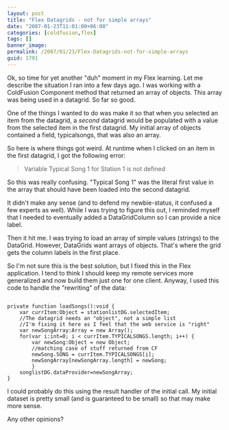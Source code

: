 ```yaml
---
layout: post
title: "Flex Datagrids - not for simple arrays"
date: "2007-01-23T11:01:00+06:00"
categories: [coldfusion,flex]
tags: []
banner_image: 
permalink: /2007/01/23/Flex-Datagrids-not-for-simple-arrays
guid: 1791
---
```


Ok, so time for yet another "duh" moment in my Flex learning. Let me describe the situation I ran into a few days ago. I was working with a ColdFusion Component method that returned an array of objects. This array was being used in a datagrid. So far so good.
<!--more-->
One of the things I wanted to do was make it so that when you selected an item from the datagrid, a <i>second</i> datagrid would be populated with a value from the selected item in the first datagrid. My initial array of objects contained a field, typicalsongs, that was also an array.

So here is where things got weird. At runtime when I clicked on an item in the first datagrid, I got the following error:

<blockquote>
Variable Typical Song 1 for Station 1 is not defined
</blockquote>

So this was really confusing. "Typical Song 1" was the literal first value in the array that should have been loaded into the second datagrid. 

It didn't make any sense (and to defend my newbie-status, it confused a few experts as well). While I was trying to figure this out, I reminded myself that I needed to eventually added a DataGridColumn so I can provide a nice label.

Then it hit me. I was trying to load an array of simple values (strings) to the DataGrid. However, DataGrids want arrays of objects. That's where the grid gets the column labels in the first place.

So I'm not sure this is the best solution, but I fixed this in the Flex application. I tend to think I should keep my remote services more generalized and now build them just one for one client. Anyway, I used this code to handle the "rewriting" of the data:

<code>
private function loadSongs():void {
	var currItem:Object = stationlistDG.selectedItem;
	//The datagrid needs an "object", not a simple list
	//I'm fixing it here as I feel that the web service is "right"
	var newSongArray:Array = new Array();
	for(var i:int=0; i &lt; currItem.TYPICALSONGS.length; i++) {
		var newSong:Object = new Object;
		//matching case of stuff returned from CF
		newSong.SONG = currItem.TYPICALSONGS[i];
		newSongArray[newSongArray.length] = newSong;
		}
	songlistDG.dataProvider=newSongArray;
}	
</code>

I could probably do this using the result handler of the initial call. My initial dataset is pretty small (and is guaranteed to be small) so that may make more sense.

Any other opinions?